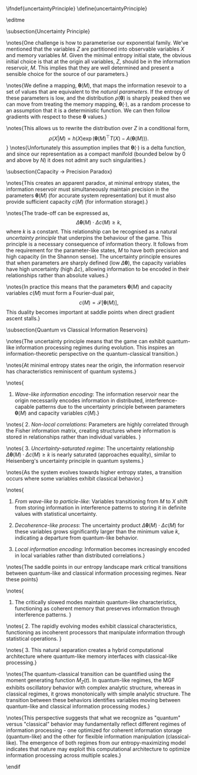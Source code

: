 \ifndef{uncertaintyPrinciple}
\define{uncertaintyPrinciple}

\editme

\subsection{Uncertainty Principle}

\notes{One challenge is how to parameterise our exponential family. We've mentioned that the variables $Z$ are partitioned into observable variables $X$ and memory variables $M$. Given the minimal entropy initial state, the obvious initial choice is that at the origin all variables, $Z$, should be in the information reservoir, $M$. This implies that they are well determined and present a sensible choice for the source of our parameters.}

\notes{We define a mapping, $\boldsymbol{\theta}(M)$, that maps the information resevoir to a set of values that are equivalent to the *natural parameters*. If the entropy of these parameters is low, and the distribution $\rho(\boldsymbol{\theta})$ is sharply peaked then we can move from treating the memory mapping, $\boldsymbol{\theta}(\cdot)$, as a random processe to an assumption that it is a deterministic function. We can then follow gradients with respect to these $\boldsymbol{\theta}$ values.}

\notes{This allows us to rewrite the distribution over $Z$ in a conditional form,
$$
\rho(X|M) = h(X) \exp(\boldsymbol{\theta}(M)^\top T(X) - A(\boldsymbol{\theta}(M))).
$$
}
\notes{Unfortunately this assumption implies that $\boldsymbol{\theta}(\cdot)$ is a delta function, and since our representation as a compact manifold (bounded below by $0$ and above by $N$) it does not admit any such singularities.}

\subsection{Capacity $\rightarrow$ Precision Paradox}

\notes{This creates an apparent paradox, at minimal entropy states, the information reservoir must simultaneously maintain precision in the parameters $\boldsymbol{\theta}(M)$ (for accurate system representation) but it must also provide sufficient capacity $c(M)$ (for information storage).} 

\notes{The trade-off can be expressed as,
$$
\Delta\boldsymbol{\theta}(M) \cdot \Delta c(M) \geq k,
$$
where $k$ is a constant. This relationship can be recognised as a natural *uncertainty principle* that underpins the behaviour of the game. This principle is a necessary consequence of information theory. It follows from the requirement for the parameter-like states, $M$ to have both precision and high capacity (in the Shannon sense). The uncertainty principle ensures that when parameters are sharply defined (low $\Delta\boldsymbol{\theta}$), the capacity variables have high uncertainty (high $\Delta c$), allowing information to be encoded in their relationships rather than absolute values.}

\notes{In practice this means that the parameters $\boldsymbol{\theta}(M)$ and capacity variables $c(M)$ must form a 
Fourier-dual pair,
$$
c(M) = \mathcal{F}[\boldsymbol{\theta}(M)],
$$
This duality becomes important at saddle points when direct gradient ascent stalls.}



\subsection{Quantum vs Classical Information Reservoirs}

\notes{The uncertainty principle means that the game can exhibit quantum-like information processing regimes during evolution. This inspires an  information-theoretic perspective on the quantum-classical transition.}

\notes{At minimal entropy states near the origin, the information reservoir has characteristics reminiscent of quantum systems.}

\notes{
1. *Wave-like information encoding*: The information reservoir near the origin necessarily encodes information in distributed, interference-capable patterns due to the uncertainty principle between parameters $\boldsymbol{\theta}(M)$ and capacity variables $c(M)$.}

\notes{
2. *Non-local correlations*: Parameters are highly correlated through the Fisher information matrix, creating structures where information is stored in relationships rather than individual variables.
}

\notes{
3. *Uncertainty-saturated regime*: The uncertainty relationship $\Delta\boldsymbol{\theta}(M) \cdot \Delta c(M) \geq k$ is nearly saturated (approaches equality), similar to Heisenberg's uncertainty principle in quantum systems.}

\notes{As the system evolves towards higher entropy states, a transition occurs where some variables exhibit classical behavior.}

\notes{
1. *From wave-like to particle-like*: Variables transitioning from $M$ to $X$ shift from storing information in interference patterns to storing it in definite values with statistical uncertainty.

2. *Decoherence-like process*: The uncertainty product $\Delta\boldsymbol{\theta}(M) \cdot \Delta c(M)$ for these variables grows significantly larger than the minimum value $k$, indicating a departure from quantum-like behavior.

3. *Local information encoding*: Information becomes increasingly encoded in local variables rather than distributed correlations.}

\notes{The saddle points in our entropy landscape mark critical transitions between quantum-like and classical information processing regimes. Near these points}  

\notes{
1. The critically slowed modes maintain quantum-like characteristics, functioning as coherent memory that preserves information through interference patterns.
}

\notes{
2. The rapidly evolving modes exhibit classical characteristics, functioning as incoherent processors that manipulate information through statistical operations.
}

\notes{
3. This natural separation creates a hybrid computational architecture where quantum-like memory interfaces with classical-like processing.}

\notes{The quantum-classical transition can be quantified using the moment generating function $M_Z(t)$. In quantum-like regimes, the MGF exhibits oscillatory behavior with complex analytic structure, whereas in classical regimes, it grows monotonically with simple analytic structure. The transition between these behaviors identifies variables moving between quantum-like and classical information processing modes.}

\notes{This perspective suggests that what we recognize as "quantum" versus "classical" behavior may fundamentally reflect different regimes of information processing - one optimized for coherent information storage (quantum-like) and the other for flexible information manipulation (classical-like). The emergence of both regimes from our entropy-maximizing model indicates that nature may exploit this computational architecture to optimize information processing across multiple scales.}

\endif
